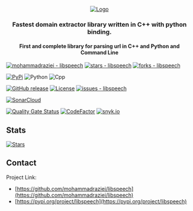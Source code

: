 <p align="center">
  <a href="https://github.com/mohammadraziei/libspeech">
    <img src="https://github.com/MohammadRaziei/libspeech/raw/master/docs/images/logo/libspeech-logo-1.svg" alt="Logo">
  </a>
  <h3 align="center">
    Fastest domain extractor library written in C++ with python binding.
  </h3>
  <h4 align="center">
    First and complete library for parsing url in C++ and Python and Command Line
  </h4>
</p>

[![mohammadraziei - libspeech](https://img.shields.io/static/v1?label=mohammadraziei&message=libspeech&color=white&logo=github)](https://github.com/mohammadraziei/libspeech "Go to GitHub repo")
[![stars - libspeech](https://img.shields.io/github/stars/mohammadraziei/libspeech?style=social)](https://github.com/mohammadraziei/libspeech)
[![forks - libspeech](https://img.shields.io/github/forks/mohammadraziei/libspeech?style=social)](https://github.com/mohammadraziei/libspeech)

[![PyPi](https://img.shields.io/pypi/v/libspeech.svg)](https://pypi.org/project/libspeech/)
![Python](https://img.shields.io/badge/Python-3.8%20%7C%203.9%20%7C%203.10%20%7C%203.11-blue)
![Cpp](https://img.shields.io/badge/C++-17-blue)


[![GitHub release](https://img.shields.io/github/release/mohammadraziei/libspeech?include_prereleases=&sort=semver&color=purple)](https://github.com/mohammadraziei/libspeech/releases/)
[![License](https://img.shields.io/badge/License-MIT-purple)](#license)
[![issues - libspeech](https://img.shields.io/github/issues/mohammadraziei/libspeech)](https://github.com/mohammadraziei/libspeech/issues)


[![SonarCloud](https://sonarcloud.io/images/project_badges/sonarcloud-white.svg)](https://sonarcloud.io/summary/new_code?id=MohammadRaziei_libspeech)

[![Quality Gate Status](https://sonarcloud.io/api/project_badges/measure?project=MohammadRaziei_libspeech&metric=alert_status)](https://sonarcloud.io/summary/new_code?id=MohammadRaziei_libspeech)
[![CodeFactor](https://www.codefactor.io/repository/github/mohammadraziei/libspeech/badge/master)](https://www.codefactor.io/repository/github/mohammadraziei/libspeech/overview/master)
[![snyk.io](https://snyk.io/advisor/python/libspeech/badge.svg)](https://snyk.io/advisor/python/libspeech)

[//]: # ([![View site - GH Pages]&#40;https://img.shields.io/badge/View_site-GH_Pages-2ea44f?style=for-the-badge&#41;]&#40;https://mohammadraziei.github.io/libspeech/&#41;)



## Stats
[![Stars](https://starchart.cc/mohammadraziei/libspeech.svg?variant=adaptive)](https://starchart.cc/mohammadraziei/libspeech)

## Contact

<!-- Gal Ben David - gal@intsights.com -->

Project Link:
- [https://github.com/mohammadraziei/libspeech](https://github.com/mohammadraziei/libspeech)
- [https://pypi.org/project/libspeech](https://pypi.org/project/libspeech)



[license-shield]: https://img.shields.io/github/license/othneildrew/Best-README-Template.svg?style=flat-square

